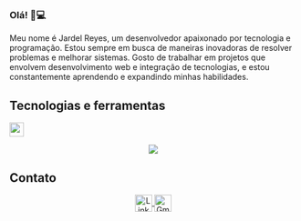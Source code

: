 ### Olá! 👋💻

Meu nome é Jardel Reyes, um desenvolvedor apaixonado por tecnologia e programação. Estou sempre em busca de maneiras inovadoras de resolver problemas e melhorar sistemas. Gosto de trabalhar em projetos que envolvem desenvolvimento web e integração de tecnologias, e estou constantemente aprendendo e expandindo minhas habilidades.

## <b>Tecnologias e ferramentas</b>
<img src="https://media2.giphy.com/media/QssGEmpkyEOhBCb7e1/giphy.gif?cid=ecf05e47a0n3gi1bfqntqmob8g9aid1oyj2wr3ds3mg700bl&rid=giphy.gif" width="25">

<p align="center">
  <a href="https://skillicons.dev">
    <img src="https://skillicons.dev/icons?i=html,css,js,python,bootstrap,c#,figma,mysql,typescript&perline=14" />
  </a>
</p>

## Contato

<p align="center">
  <a href="https://br.linkedin.com/in/jardel-dias-martins-reyes-8ab964300" target="blank">
    <img align="center" src="https://img.shields.io/badge/linkedin-%231DA1F2.svg?style=for-the-badge&logo=linkedin&logoColor=white" alt="LinkedIn" height="30"/>
  </a>
  <a href="mailto:jardel.reyes@stellantis.com" target="blank">
    <img align="center" src="https://img.shields.io/badge/gmail-EA4335.svg?style=for-the-badge&logo=gmail&logoColor=white" alt="Gmail" height="30"/>
  </a>
</p>
